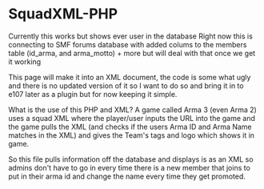 # SquadXML-PHP

 Currently this works but shows ever user in the database
 Right now this is connecting to SMF forums database with added colums to the members table (id_arma, and arma_motto) + more but will deal with that once we get it working

 This page will make it into an XML document, the code is some what ugly and there is no updated version of it so I want to do so and bring it in to e107 later as a plugin but for now keeping it simple.




 
 What is the use of this PHP and XML? A game called Arma 3 (even Arma 2) uses a squad XML where the player/user inputs the URL into the game and the game pulls the XML (and checks if the users Arma ID and Arma Name matches in the XML) and gives the Team's tags and logo which shows it in game.
 
 So this file pulls information off the database and displays is as an XML so admins don't have to go in every time there is a new member that joins to put in their arma id and change the name every time they get promoted.
 
